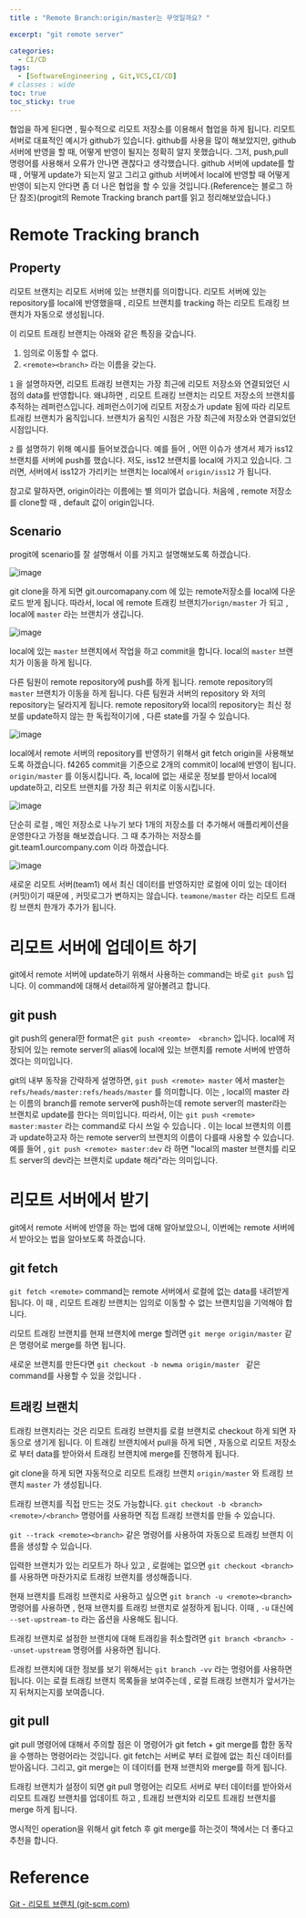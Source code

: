 ```yaml
---
title : "Remote Branch:origin/master는 무엇일까요? "

excerpt: "git remote server"

categories:
  - CI/CD
tags:
  - [SoftwareEngineering , Git,VCS,CI/CD]
# classes : wide
toc: true
toc_sticky: true
---
```

협업을 하게 된다면 , 필수적으로 리모트 저장소를 이용해서 협업을 하게 됩니다. 리모트 서버로 대표적인 예시가 github가 있습니다. github를 사용을 많이 해보았지만, github  서버에 반영을 할 때, 어떻게 반영이 될지는 정확히 알지 못했습니다. 그저, push,pull 명령어를 사용해서 오류가 안나면 괜찮다고 생각했습니다. github 서버에 update를 할 때 , 어떻게 update가 되는지 알고 그리고 github 서버에서 local에 반영할 때 어떻게 반영이 되는지 안다면 좀 더 나은 협업을 할 수 있을 것입니다.(Reference는 블로그 하단 참조)(progit의 Remote Tracking branch part를 읽고 정리해보았습니다.)



# Remote Tracking branch

## Property

리모트 브랜치는 리모트 서버에 있는 브랜치를 의미합니다. 리모트 서버에 있는 repository를 local에 반영했을때 , 리모트 브랜치를 tracking 하는 리모트 트래킹 브랜치가 자동으로 생성됩니다. 

이 리모트 트래킹 브랜치는 아래와 같은 특징을 갖습니다.

1. 임의로 이동할 수 없다.
2. `<remote><branch>` 라는 이름을 갖는다.

`1` 을 설명하자면, 리모트 트래킹 브랜치는 가장 최근에 리모트 저장소와 연결되었던 시점의 data를 반영합니다. 왜냐하면 , 리모트 트래킹 브랜치는 리모트 저장소의 브랜치를 추적하는 레퍼런스입니다. 레퍼런스이기에 리모트 저장소가 update 됨에 따라 리모트 트래킹 브랜치가 움직입니다. 브랜치가 움직인 시점은 가장 최근에 저장소와 연결되었던 시점입니다. 

`2` 를 설명하기 위해 예시를 들어보겠습니다. 예를 들어 , 어떤 이슈가 생겨서 제가 iss12 브랜치를 서버에 push를 했습니다. 저도, iss12 브랜치를 local에 가지고 있습니다. 그러면, 서버에서 iss12가 가리키는 브랜치는 local에서 `origin/iss12` 가 됩니다.

참고로 말하자면, origin이라는 이름에는 별 의미가 없습니다. 처음에 , remote 저장소를 clone할 때 , default 값이 origin입니다. 





## Scenario

progit에 scenario를 잘 설명해서 이를 가지고 설명해보도록 하겠습니다.





![image](https://user-images.githubusercontent.com/50165842/155986736-bb4396dc-6b7b-4be9-8942-3b5780024e4d.png)



git clone을 하게 되면 git.ourcomapany.com 에 있는 remote저장소를 local에 다운로드 받게 됩니다. 따라서,   local 에 remote 트래킹 브랜치가`orign/master` 가 되고 ,  local에 `master` 라는 브랜치가 생깁니다. 

![image](https://user-images.githubusercontent.com/50165842/155987281-14dcacf6-0817-431e-b4f1-bd113ff2811e.png)

local에 있는 `master` 브랜치에서 작업을 하고 commit을 합니다.  local의 `master` 브랜치가 이동을 하게 됩니다. 

다른 팀원이 remote repository에 push를 하게 됩니다. remote repository의 `master` 브랜치가 이동을 하게 됩니다. 다른 팀원과 서버의 repository 와 저의 repository는 달라지게 됩니다. remote repository와 local의 repository는 최신 정보를 update하지 않는 한 독립적이기에 , 다른 state를 가질 수 있습니다. 

![image](https://user-images.githubusercontent.com/50165842/155987816-1b7491f1-2b42-4d8b-a418-57f22427ccbd.png)

local에서 remote 서버의 repository를 반영하기 위해서 git fetch origin을 사용해보도록 하겠습니다. f4265 commit을 기준으로 2개의 commit이 local에 반영이 됩니다.  `origin/master`  를 이동시킵니다. 즉, local에 없는 새로운 정보를 받아서 local에 update하고, 리모트 브랜치를 가장 최근 위치로 이동시킵니다.  



![image](https://user-images.githubusercontent.com/50165842/155988403-b8a514a3-1475-4501-b6b9-7336bea1790a.png)





단순히 로컬  , 메인 저장소로 나누기 보다 1개의 저장소를 더 추가해서 애플리케이션을 운영한다고 가정을 해보겠습니다. 그 때 추가하는 저장소를 git.team1.ourcompany.com 이라 하겠습니다. 



![image](https://user-images.githubusercontent.com/50165842/156175544-5cff8002-c388-4e4b-8f8f-3fdf7426014c.png)

새로운 리모트 서버(team1) 에서 최신 데이터를 반영하지만 로컬에 이미 있는 데이터(커밋)이기 때문에 , 커밋로그가 변하지는 않습니다. `teamone/master` 라는 리모트 트래킹 브랜치 한개가 추가가 됩니다. 



# 리모트 서버에 업데이트 하기

git에서 remote 서버에 update하기 위해서 사용하는 command는 바로 `git push` 입니다. 이 command에 대해서 detail하게 알아볼려고 합니다.

## git push	

git push의 general한 format은 `git push <reomte>  <branch>` 입니다. local에 저장되어 있는 remote server의 alias에 local에 있는 브랜치를 remote 서버에 반영하겠다는 의미입니다. 

git의 내부 동작을 간략하게 설명하면,  `git push <remote> master` 에서 master는 `refs/heads/master:refs/heads/master` 를 의미합니다.  이는 , local의 master 라는 이름의 branch를 remote server에 push하는데 remote server의 master라는 브랜치로 update를 한다는 의미입니다. 따라서, 이는 `git push <remote>  master:master` 라는 command로 다시 쓰일 수 있습니다 .  이는 local 브랜치의 이름과 update하고자 하는 remote server의 브랜치의 이름이 다를때 사용할 수 있습니다.  예를 들어 , `git push <remote> master:dev` 라 하면 "local의 master 브랜치를 리모트 server의 dev라는 브랜치로 update 해라"라는 의미입니다.  

# 리모트 서버에서 받기

git에서 remote 서버에 반영을 하는 법에 대해 알아보았으니, 이번에는 remote 서버에서 받아오는 법을 알아보도록 하겠습니다.

## git fetch

`git fetch <remote>`  command는 remote 서버에서 로컬에 없는 data를 내려받게 됩니다. 이 때 , 리모트 트래킹 브랜치는 임의로 이동할 수 없는 브랜치임을 기억해야 합니다.

리모트 트래킹 브랜치를 현재 브랜치에 merge 할려면 `git merge origin/master` 같은 명령어로 merge를 하면 됩니다. 

새로운 브랜치를 만든다면 `git checkout -b newma origin/master ` 같은 command를 사용할 수 있을 것입니다 .



## 트래킹 브랜치

트래킹 브랜치라는 것은 리모트 트래킹 브랜치를 로컬 브랜치로  checkout 하게 되면 자동으로 생기게 됩니다. 이 트래킹 브랜치에서 pull을 하게 되면 , 자동으로 리모트 저장소로 부터 data를 받아와서 트래킹 브랜치에 merge를 진행하게 됩니다. 

git clone을 하게 되면 자동적으로 리모트 트래킹 브랜치 `origin/master` 와 트래킹 브랜치 `master` 가 생성됩니다.

트래킹 브랜치를  직접 만드는 것도 가능합니다. `git checkout -b <branch> <remote>/<branch>` 명령어를 사용하면 직접 트래킹 브랜치를 만들 수 있습니다. 

`git --track <remote><branch>` 같은 명령어를 사용하여 자동으로 트래킹 브랜치 이름을 생성할 수 있습니다.

입력한 브랜치가 있는 리모트가 하나 있고 , 로컬에는 없으면 `git checkout <branch>` 를 사용하면 마찬가지로 트래킹 브랜치를 생성해줍니다.

현재 브랜치를 트래킹 브랜치로 사용하고 싶으면 `git branch -u <remote><branch>` 명령어를 사용하면 , 현재 브랜치를 트래킹 브랜치로 설정하게 됩니다. 이때 , `-u` 대신에 `--set-upstream-to` 라는 옵션을 사용해도 됩니다.

트래킹 브랜치로 설정한 브랜치에 대해 트래킹을 취소할려면 `git branch <branch> --unset-upstream` 명령어를 사용하면 됩니다.

트래킹 브랜치에 대한 정보를 보기 위해서는 `git branch -vv` 라는 명령어를 사용하면 됩니다.  이는 로컬 트래킹 브랜치 목록들을 보여주는데 , 로컬 트래킹 브랜치가 앞서가는지 뒤쳐지는지를 보여줍니다. 




## git pull

git pull 명령어에 대해서 주의할 점은 이 명령어가 git fetch + git merge를 합한 동작을 수행하는 명령어라는 것입니다. git fetch는 서버로 부터 로컬에 없는 최신 데이터를 받아옵니다. 그리고, git merge는 이 데이터를 현재 브랜치와 merge를 하게 됩니다. 

트래킹 브랜치가 설정이 되면 git pull 명령어는 리모트 서버로 부터 데이터를 받아와서 리모트 트래킹 브랜치를 업데이트 하고 , 트래킹 브랜치와 리모트 트래킹 브랜치를 merge 하게 됩니다.

명시적인 operation을 위해서 git fetch 후 git merge를 하는것이 책에서는 더 좋다고 추천을 합니다.



# Reference

[Git - 리모트 브랜치 (git-scm.com)](https://git-scm.com/book/ko/v2/Git-브랜치-리모트-브랜치)

